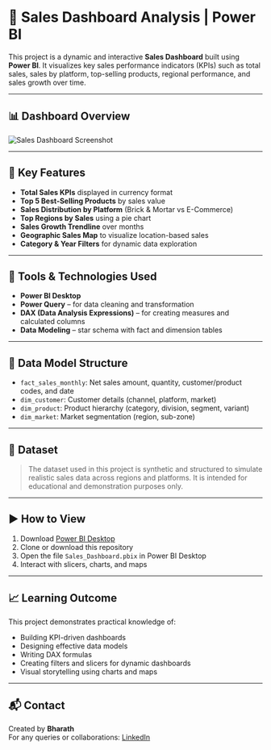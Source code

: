 # 🧾 Sales Dashboard Analysis | Power BI

This project is a dynamic and interactive **Sales Dashboard** built using **Power BI**. It visualizes key sales performance indicators (KPIs) such as total sales, sales by platform, top-selling products, regional performance, and sales growth over time.

---

## 📊 Dashboard Overview

![Sales Dashboard Screenshot](dashboard-screenshot.png)

---

## 📌 Key Features

- **Total Sales KPIs** displayed in currency format
- **Top 5 Best-Selling Products** by sales value
- **Sales Distribution by Platform** (Brick & Mortar vs E-Commerce)
- **Top Regions by Sales** using a pie chart
- **Sales Growth Trendline** over months
- **Geographic Sales Map** to visualize location-based sales
- **Category & Year Filters** for dynamic data exploration

---

## 🧰 Tools & Technologies Used

- **Power BI Desktop**
- **Power Query** – for data cleaning and transformation
- **DAX (Data Analysis Expressions)** – for creating measures and calculated columns
- **Data Modeling** – star schema with fact and dimension tables

---

## 🧩 Data Model Structure

- `fact_sales_monthly`: Net sales amount, quantity, customer/product codes, and date
- `dim_customer`: Customer details (channel, platform, market)
- `dim_product`: Product hierarchy (category, division, segment, variant)
- `dim_market`: Market segmentation (region, sub-zone)

---

## 📂 Dataset

> The dataset used in this project is synthetic and structured to simulate realistic sales data across regions and platforms. It is intended for educational and demonstration purposes only.

---

## ▶️ How to View

1. Download [Power BI Desktop](https://powerbi.microsoft.com/desktop/)
2. Clone or download this repository
3. Open the file `Sales_Dashboard.pbix` in Power BI Desktop
4. Interact with slicers, charts, and maps

---

## 📈 Learning Outcome

This project demonstrates practical knowledge of:
- Building KPI-driven dashboards
- Designing effective data models
- Writing DAX formulas
- Creating filters and slicers for dynamic dashboards
- Visual storytelling using charts and maps

---

## 📬 Contact

Created by **Bharath**  
For any queries or collaborations: [LinkedIn]((https://www.linkedin.com/in/bharath-s-data/))

